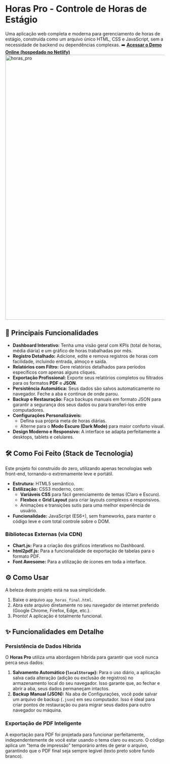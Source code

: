 # Horas Pro - Controle de Horas de Estágio

Uma aplicação web completa e moderna para gerenciamento de horas de estágio, construída como um arquivo único HTML, CSS e JavaScript, sem a necessidade de backend ou dependências complexas.
➡️ **[Acessar o Demo Online (hospedado no Netlify)](https://horas-pro.netlify.app/)**
<img width="1883" height="835" alt="horas_pro" src="https://github.com/user-attachments/assets/127e939d-746b-49d7-8295-5c01a6575f3c" />



## 🚀 Principais Funcionalidades

* **Dashboard Interativo:** Tenha uma visão geral com KPIs (total de horas, média diária) e um gráfico de horas trabalhadas por mês.
* **Registro Detalhado:** Adicione, edite e remova registros de horas com facilidade, incluindo entrada, almoço e saída.
* **Relatórios com Filtro:** Gere relatórios detalhados para períodos específicos com apenas alguns cliques.
* **Exportação Profissional:** Exporte seus relatórios completos ou filtrados para os formatos **PDF** e **JSON**.
* **Persistência Automática:** Seus dados são salvos automaticamente no navegador. Feche a aba e continue de onde parou.
* **Backup e Restauração:** Faça backups manuais em formato JSON para garantir a segurança dos seus dados ou para transferi-los entre computadores.
* **Configurações Personalizáveis:**
    * Defina sua própria meta de horas diárias.
    * Alterne para o **Modo Escuro (Dark Mode)** para maior conforto visual.
* **Design Moderno e Responsivo:** A interface se adapta perfeitamente a desktops, tablets e celulares.

## 🛠️ Como Foi Feito (Stack de Tecnologia)

Este projeto foi construído do zero, utilizando apenas tecnologias web front-end, tornando-o extremamente leve e portátil.

* **Estrutura:** HTML5 semântico.
* **Estilização:** CSS3 moderno, com:
    * **Variáveis CSS** para fácil gerenciamento de temas (Claro e Escuro).
    * **Flexbox** e **Grid Layout** para criar layouts complexos e responsivos.
    * Animações e transições sutis para uma melhor experiência de usuário.
* **Funcionalidade:** JavaScript (ES6+), sem frameworks, para manter o código leve e com total controle sobre o DOM.

### Bibliotecas Externas (via CDN)

* **Chart.js:** Para a criação dos gráficos interativos no Dashboard.
* **html2pdf.js:** Para a funcionalidade de exportação de tabelas para o formato PDF.
* **Font Awesome:** Para a utilização de ícones em toda a interface.

## ⚙️ Como Usar

A beleza deste projeto está na sua simplicidade.

1.  Baixe o arquivo `app_horas_final.html`.
2.  Abra este arquivo diretamente no seu navegador de internet preferido (Google Chrome, Firefox, Edge, etc.).
3.  Pronto! A aplicação é totalmente funcional.

## ✨ Funcionalidades em Detalhe

### Persistência de Dados Híbrida

O **Horas Pro** utiliza uma abordagem híbrida para garantir que você nunca perca seus dados:

1.  **Salvamento Automático (`localStorage`):** Para o uso diário, a aplicação salva cada alteração (adição ou exclusão de registros) no armazenamento local do seu navegador. Isso garante que, ao fechar e abrir a aba, seus dados permaneçam intactos.
2.  **Backup Manual (JSON):** Na aba de Configurações, você pode salvar um arquivo de backup (`.json`) em seu computador. Isso é ideal para criar pontos de restauração ou para migrar seus dados para outro navegador ou máquina.

### Exportação de PDF Inteligente

A exportação para PDF foi projetada para funcionar perfeitamente, independentemente de você estar usando o tema claro ou escuro. O código aplica um "tema de impressão" temporário antes de gerar o arquivo, garantindo que o PDF final seja sempre legível (texto preto sobre fundo branco).


